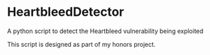 # HeartbleedDetector
A python script to detect the Heartbleed vulnerability being exploited

This script is designed as part of my honors project.
